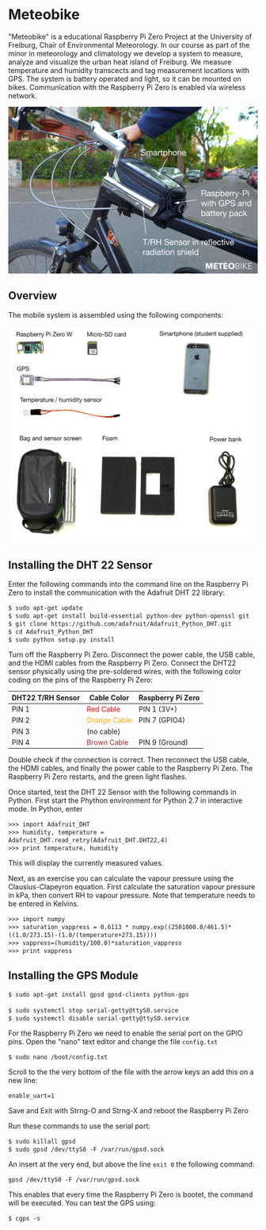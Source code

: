 # Meteobike

"Meteobike" is a educational Raspberry Pi Zero Project at the University of Freiburg, Chair of Environmental Meteorology. In our course as part of the minor in meteorology and climatology we develop a system to measure, analyze and visualize the urban heat island of Freiburg. We measure temperature and humidity transcects and tag measurement locations with GPS. The system is battery operated and light, so it can be mounted on bikes. Communication with the Raspberry Pi Zero is enabled via wireless network.

![IMG_meteobike](IMG_meteobike.jpg)

## Overview

The mobile system is assembled using the following components:

![IMG_components](IMG_components.jpg)

## Installing the DHT 22 Sensor

Enter the following commands into the command line on the Raspberry Pi Zero to install the communication with the Adafruit DHT 22 library:

    $ sudo apt-get update
    $ sudo apt-get install build-essential python-dev python-openssl git
    $ git clone https://github.com/adafruit/Adafruit_Python_DHT.git
    $ cd Adafruit_Python_DHT
    $ sudo python setup.py install

Turn off the Raspberry Pi Zero. Disconnect the power cable, the USB cable, and the HDMI cables from the Raspberry Pi Zero. Connect the DHT22 sensor physically using the pre-soldered wires, with the following color coding on the pins of the Raspberry Pi Zero:

| DHT22 T/RH Sensor | Cable Color | Raspberry Pi Zero |
| ------------------ | ----------- | ----------------- |
| PIN 1  | <span style="color: red">Red Cable</span>  | PIN 1 (3V+)
| PIN 2 | <span style="color: orange">Orange Cable</span>  | PIN 7 (GPIO4)
| PIN 3 | (no cable)  |
| PIN 4 | <span style="color: brown">Brown Cable</span>  | PIN 9 (Ground)

Double check if the connection is correct. Then reconnect the USB cable, the HDMI cables, and finally the power cable to the Raspberry Pi Zero. The Raspberry Pi Zero restarts, and the green light flashes.

Once started, test the DHT 22 Sensor with the following commands in Python. First start the Phython environment for Python 2.7 in interactive mode. In Python, enter

    >>> import Adafruit_DHT
    >>> humidity, temperature = Adafruit_DHT.read_retry(Adafruit_DHT.DHT22,4)
    >>> print temperature, humidity
  
This will display the currently measured values.

Next, as an exercise you can calculate the vapour pressure using the Clausius-Clapeyron equation. First calculate the saturation vapour pressure in kPa, then convert RH to vapour pressure. Note that temperature needs to be entered in Kelvins.

    >>> import numpy 
    >>> saturation_vappress = 0.6113 * numpy.exp((2501000.0/461.5)*((1.0/273.15)-(1.0/(temperature+273.15))))
    >>> vappress=(humidity/100.0)*saturation_vappress
    >>> print vappress

## Installing the GPS Module

    $ sudo apt-get install gpsd gpsd-clients python-gps
    
    $ sudo systemctl stop serial-getty@ttyS0.service 
    $ sudo systemctl disable serial-getty@ttyS0.service

For the Raspberry Pi Zero we need to enable the serial port on the GPIO pins. Open the "nano" text editor and change the file `config.txt`
    
    $ sudo nano /boot/config.txt
    
Scroll to the the very bottom of the file with the arrow keys an add this on a new line:
    
    enable_uart=1
    
Save and Exit with Strng-O and Strng-X and reboot the Raspberry Pi Zero

Run these commands to use the serial port:
    
    $ sudo killall gpsd 
    $ sudo gpsd /dev/ttyS0 -F /var/run/gpsd.sock

An insert at the very end, but above the line `exit 0` the following command:

    gpsd /dev/ttyS0 -F /var/run/gpsd.sock

This enables that every time the Raspberry Pi Zero is bootet, the command will be executed. You can test the GPS using:

    $ cgps -s
